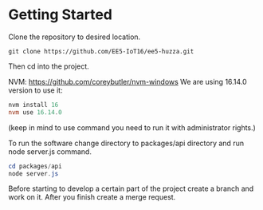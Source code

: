 # Getting Started

Clone the repository to desired location.
```git
git clone https://github.com/EE5-IoT16/ee5-huzza.git
```
Then cd into the project.

NVM: https://github.com/coreybutler/nvm-windows
We are using 16.14.0 version
to use it:
```powershell
nvm install 16
nvm use 16.14.0
```
(keep in mind to use command you need to run it with administrator rights.)

To run the software change directory to packages/api directory and run node server.js command.

```powershell
cd packages/api
node server.js
```

Before starting to develop a certain part of the project create a branch and work on it. After you finish create a merge request.
